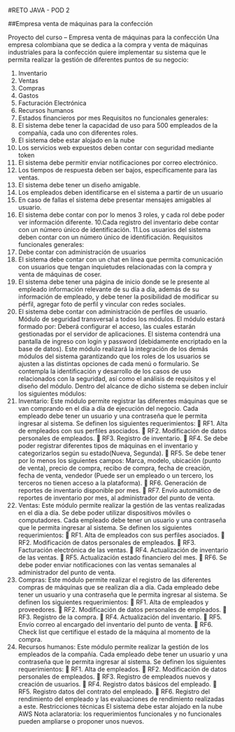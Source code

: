#RETO JAVA - POD 2

##Empresa venta de máquinas para la confección



Proyecto del curso – Empresa venta de máquinas para la confección
Una empresa colombiana que se dedica a la compra y venta de máquinas industriales
para la confección quiere implementar su sistema que le permita realizar la
gestión de diferentes puntos de su negocio:
1. Inventario
2. Ventas
3. Compras
4. Gastos
5. Facturación Electrónica
6. Recursos humanos
7. Estados financieros por mes
Requisitos no funcionales generales:
1. El sistema debe tener la capacidad de uso para 500 empleados de la
compañía, cada uno con diferentes roles.
2. El sistema debe estar alojado en la nube
3. Los servicios web expuestos deben contar con seguridad mediante token
4. El sistema debe permitir enviar notificaciones por correo electrónico.
5. Los tiempos de respuesta deben ser bajos, específicamente para las ventas.
6. El sistema debe tener un diseño amigable.
7. Los empleados deben identificarse en el sistema a partir de un usuario
8. En caso de fallas el sistema debe presentar mensajes amigables al usuario.
9. El sistema debe contar con por lo menos 3 roles, y cada rol debe poder ver
información diferente.
10.Cada registro del inventario debe contar con un número único de
identificación.
11.Los usuarios del sistema deben contar con un número único de
identificación.
Requisitos funcionales generales:
1. Debe contar con administración de usuarios
2. El sistema debe contar con un chat en línea que permita comunicación con
usuarios que tengan inquietudes relacionadas con la compra y venta de
máquinas de coser.
3. El sistema debe tener una página de inicio donde se le presente al empleado
información relevante de su día a día, además de su información de
empleado, y debe tener la posibilidad de modificar su pérfil, agregar foto
de perfil y vincular con redes sociales.
4. El sistema debe contar con administración de perfiles de usuario.
Módulo de seguridad transversal a todos los módulos.
El módulo estará formado por: Deberá configurar el acceso, las cuales estarán
gestionadas por el servidor de aplicaciones. El sistema contendrá una pantalla de
ingreso con login y password (debidamente encriptado en la base de datos).
Este módulo realizará la integración de los demás módulos del sistema garantizando
que los roles de los usuarios se ajusten a las distintas opciones de cada menú o
formulario. Se contempla la identificación y desarrollo de los casos de uso
relacionados con la seguridad, así como el análisis de requisitos y el diseño del
módulo.
Dentro del alcance de dicho sistema se deben incluir los siguientes módulos:
1. Inventario:
Este módulo permite registrar las diferentes máquinas que se van comprando en el
día a día de ejecución del negocio.
Cada empleado debe tener un usuario y una contraseña que le permita ingresar al
sistema.
Se definen los siguientes requerimientos:
 RF1. Alta de empleados con sus perfiles asociados.
 RF2. Modificación de datos personales de empleados.
 RF3. Registro de inventario.
 RF4. Se debe poder registrar diferentes tipos de máquinas en el inventario y
categorizarlos según su estado(Nueva, Segunda).
 RF5. Se debe tener por lo menos los siguientes campos: Marca, modelo, ubicación
(punto de venta), precio de compra, recibo de compra, fecha de creación, fecha de
venta, vendedor (Puede ser un empleado o un tercero, los terceros no tienen acceso
a la plataforma).
 RF6. Generación de reportes de inventario disponible por mes.
 RF7. Envío automático de reportes de inventario por mes, al administrador del
punto de venta.
2. Ventas:
Este módulo permite realizar la gestión de las ventas realizadas en el día a día.
Se debe poder utilizar dispositivos móviles o computadores.
Cada empleado debe tener un usuario y una contraseña que le permita ingresar al
sistema.
Se definen los siguientes requerimientos:
 RF1. Alta de empleados con sus perfiles asociados.
 RF2. Modificación de datos personales de empleados.
 RF3. Facturación electrónica de las ventas.
 RF4. Actualización de inventario de las ventas.
 RF5. Actualización estado financiero del mes.
 RF6. Se debe poder enviar notificaciones con las ventas semanales al
administrador del punto de venta.
3. Compras:
Este módulo permite realizar el registro de las diferentes compras de máquinas que
se realizan día a día.
Cada empleado debe tener un usuario y una contraseña que le permita ingresar al
sistema.
Se definen los siguientes requerimientos:
 RF1. Alta de empleados y proveedores.
 RF2. Modificación de datos personales de empleados.
 RF3. Registro de la compra.
 RF4. Actualización del inventario.
 RF5. Envío correo al encargado del inventario del punto de venta.
 RF6. Check list que certifique el estado de la máquina al momento de la compra.
4. Recursos humanos:
Este módulo permite realizar la gestión de los empleados de la compañía.
Cada empleado debe tener un usuario y una contraseña que le permita ingresar al
sistema.
Se definen los siguientes requerimientos:
 RF1. Alta de empleados.
 RF2. Modificación de datos personales de empleados.
 RF3. Registro de empleados nuevos y creación de usuarios.
 RF4. Registro datos básicos del empleado.
 RF5. Registro datos del contrato del empleado.
 RF6. Registro del rendimiento del empleado y las evaluaciones de rendimiento
realizadas a este.
Restricciones técnicas
El sistema debe estar alojado en la nube AWS
Nota aclaratoria: los requerimientos funcionales y no funcionales pueden ampliarse
o proponer unos nuevos.